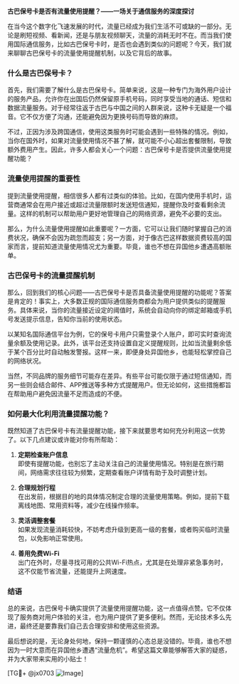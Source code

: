 **古巴保号卡是否有流量使用提醒？——一场关于通信服务的深度探讨**

在当今这个数字化飞速发展的时代，流量已经成为我们生活不可或缺的一部分。无论是刷短视频、看新闻，还是与朋友视频聊天，流量的消耗无时不在。而当我们使用国际通信服务，比如古巴保号卡时，是否也会遇到类似的问题呢？今天，我们就来聊聊古巴保号卡的流量使用提醒机制，以及它背后的故事。

### 什么是古巴保号卡？

首先，我们需要了解什么是古巴保号卡。简单来说，这是一种专门为海外用户设计的服务产品，允许你在出国后仍然保留原手机号码，同时享受当地的通话、短信和数据流量服务。对于经常往返于古巴与中国之间的人群来说，这种卡无疑是一个福音。它不仅方便了沟通，还能避免因为更换号码而导致的麻烦。

不过，正因为涉及跨国通信，使用这类服务时可能会遇到一些特殊的情况。例如，当你在国外时，如果对流量使用情况不甚了解，就可能不小心超出套餐限制，导致额外费用产生。因此，许多人都会关心一个问题：古巴保号卡是否提供流量使用提醒功能？

### 流量使用提醒的重要性

提到流量使用提醒，相信很多人都有过类似的体验。比如，在国内使用手机时，运营商通常会在用户接近或超过流量限额时发送短信通知，提醒你及时查看剩余流量。这样的机制可以帮助用户更好地管理自己的网络资源，避免不必要的支出。

那么，为什么流量使用提醒如此重要呢？一方面，它可以让我们随时掌握自己的消费状况，确保不会因为疏忽而超支；另一方面，对于像古巴这样数据资费较高的国家而言，提前知道流量使用情况尤为重要。毕竟，谁也不想在异国他乡遭遇高额账单。

### 古巴保号卡的流量提醒机制

那么，回到我们的核心问题——古巴保号卡是否具备流量使用提醒的功能呢？答案是肯定的！事实上，大多数正规的国际通信服务商都会为用户提供类似的提醒服务。具体来说，当你的流量接近设定的阈值时，系统会自动向你的绑定邮箱或手机号发送提示信息，告知你当前的使用状态。

以某知名国际通信平台为例，它的保号卡用户只需登录个人账户，即可实时查询流量余额及使用记录。此外，该平台还支持设置自定义提醒规则，比如当流量剩余低于某个百分比时自动触发警报。这样一来，即便身处异国他乡，也能轻松掌控自己的网络状况。

当然，不同品牌的服务细节可能存在差异。有些平台可能仅限于通过短信通知，而另一些则会结合邮件、APP推送等多种方式提醒用户。但无论如何，这些措施都旨在帮助用户避免因流量不足而造成的不便。

### 如何最大化利用流量提醒功能？

既然知道了古巴保号卡有流量提醒功能，接下来就要思考如何充分利用这一优势了。以下几点建议或许能对你有所帮助：

1. **定期检查账户信息**  
   即使有提醒功能，也别忘了主动关注自己的流量使用情况。特别是在旅行期间，网络需求往往较为频繁，定期查看账户详情有助于及时调整计划。

2. **合理规划行程**  
   在出发前，根据目的地的具体情况制定合理的流量使用策略。例如，提前下载离线地图、常用资料等，减少在线操作频率。

3. **灵活调整套餐**  
   如果发现流量消耗较快，不妨考虑升级到更高一级的套餐，或者购买临时流量包，以免影响正常使用。

4. **善用免费Wi-Fi**  
   出门在外时，尽量寻找可用的公共Wi-Fi热点，尤其是在处理非紧急事务时，这不仅能节省流量，还能提升上网速度。

### 结语

总的来说，古巴保号卡确实提供了流量使用提醒功能，这一点值得点赞。它不仅体现了服务商对用户体验的关注，也为用户提供了更多便利。然而，无论技术多么先进，最终还是要靠我们自己去合理安排和使用这些资源。

最后想说的是，无论身处何地，保持一颗谨慎的心态总是没错的。毕竟，谁也不想因为一时大意而在异国他乡遭遇“流量危机”。希望这篇文章能够解答大家的疑惑，并为大家带来实用的小贴士！

[TG💪+ @jx0703 ![Image](https://github.com/user-attachments/assets/dbca1d08-cadb-493c-b0ec-ad6f7a83f270)]